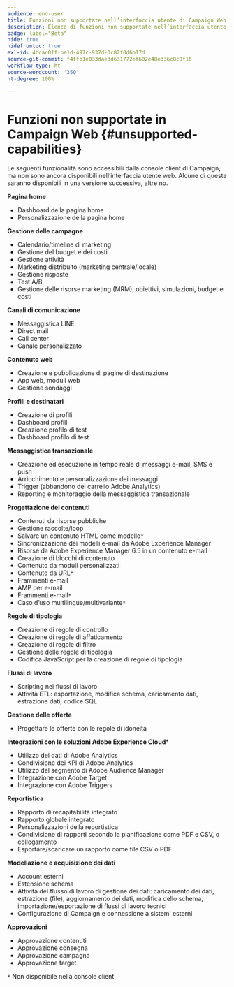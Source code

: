 ```yaml
---
audience: end-user
title: Funzioni non supportate nell’interfaccia utente di Campaign Web
description: Elenco di funzioni non supportate nell’interfaccia utente di Campaign Web
badge: label="Beta"
hide: true
hidefromtoc: true
exl-id: 4bcac01f-be1d-497c-937d-0c82f0d6b17d
source-git-commit: f4ffb1e033dae3d631772ef602e48e336c8c0f16
workflow-type: ht
source-wordcount: '350'
ht-degree: 100%

---
```


# Funzioni non supportate in Campaign Web {#unsupported-capabilities}

Le seguenti funzionalità sono accessibili dalla console client di Campaign, ma non sono ancora disponibili nell’interfaccia utente web. Alcune di queste saranno disponibili in una versione successiva, altre no.

**Pagina home**

* Dashboard della pagina home
* Personalizzazione della pagina home

**Gestione delle campagne**

* Calendario/timeline di marketing
* Gestione del budget e dei costi
* Gestione attività
* Marketing distribuito (marketing centrale/locale)
* Gestione risposte
* Test A/B
* Gestione delle risorse marketing (MRM), obiettivi, simulazioni, budget e costi

**Canali di comunicazione**

* Messaggistica LINE
* Direct mail
* Call center
* Canale personalizzato

**Contenuto web**

* Creazione e pubblicazione di pagine di destinazione
* App web, moduli web
* Gestione sondaggi

**Profili e destinatari**

* Creazione di profili
* Dashboard profili
* Creazione profilo di test
* Dashboard profilo di test

**Messaggistica transazionale**

* Creazione ed esecuzione in tempo reale di messaggi e-mail, SMS e push
* Arricchimento e personalizzazione dei messaggi
* Trigger (abbandono del carrello Adobe Analytics)
* Reporting e monitoraggio della messaggistica transazionale

**Progettazione dei contenuti**

* Contenuti da risorse pubbliche
* Gestione raccolte/loop
* Salvare un contenuto HTML come modello`*`
* Sincronizzazione dei modelli e-mail da Adobe Experience Manager
* Risorse da Adobe Experience Manager 6.5 in un contenuto e-mail
* Creazione di blocchi di contenuto
* Contenuto da moduli personalizzati
* Contenuto da URL`*`
* Frammenti e-mail
* AMP per e-mail
* Frammenti e-mail`*`
* Caso d’uso multilingue/multivariante`*`

**Regole di tipologia**

* Creazione di regole di controllo
* Creazione di regole di affaticamento
* Creazione di regole di filtro
* Gestione delle regole di tipologia
* Codifica JavaScript per la creazione di regole di tipologia

**Flussi di lavoro**

* Scripting nei flussi di lavoro
* Attività ETL: esportazione, modifica schema, caricamento dati, estrazione dati, codice SQL

**Gestione delle offerte**

* Progettare le offerte con le regole di idoneità

**Integrazioni con le soluzioni Adobe Experience Cloud***

* Utilizzo dei dati di Adobe Analytics
* Condivisione dei KPI di Adobe Analytics
* Utilizzo del segmento di Adobe Audience Manager
* Integrazione con Adobe Target
* Integrazione con Adobe Triggers

**Reportistica**

* Rapporto di recapitabilità integrato
* Rapporto globale integrato
* Personalizzazioni della reportistica
* Condivisione di rapporti secondo la pianificazione come PDF e CSV, o collegamento
* Esportare/scaricare un rapporto come file CSV o PDF

**Modellazione e acquisizione dei dati**

* Account esterni
* Estensione schema
* Attività del flusso di lavoro di gestione dei dati: caricamento dei dati, estrazione (file), aggiornamento dei dati, modifica dello schema, importazione/esportazione di flussi di lavoro tecnici
* Configurazione di Campaign e connessione a sistemi esterni

**Approvazioni**

* Approvazione contenuti
* Approvazione consegna
* Approvazione campagna
* Approvazione target


`*` Non disponibile nella console client
